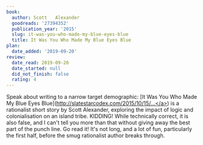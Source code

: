 ```yaml
---
book:
  author: Scott   Alexander
  goodreads: '27394352'
  publication_year: '2015'
  slug: it-was-you-who-made-my-blue-eyes-blue
  title: It Was You Who Made My Blue Eyes Blue
plan:
  date_added: '2019-09-20'
review:
  date_read: 2019-09-20
  date_started: null
  did_not_finish: false
  rating: 4
---
```


Speak about writing to a narrow target demographic: [It Was You Who Made My Blue Eyes Blue](<a target="_blank" href="http://slatestarcodex.com/2015/10/15/it-was-you-who-made-my-blue-eyes-blue/" rel="nofollow">http://slatestarcodex.com/2015/10/15/...</a>) is a rationalist short story by Scott Alexander, exploring the impact of logic and colonialisation on an island tribe. KIDDING! While technically correct, it is also false, and I can't tell you more than that without giving away the best part of the punch line. Go read it! It's not long, and a lot of fun, particularly the first half, before the smug rationalist author breaks through.
